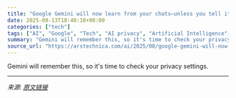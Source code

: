 ```yaml
---
title: "Google Gemini will now learn from your chats—unless you tell it not to"
date: 2025-08-13T18:40:18+08:00
categories: ["tech"]
tags: ["AI", "Google", "Tech", "AI privacy", "Artificial Intelligence", "google", "Google Gemini"]
summary: "Gemini will remember this, so it's time to check your privacy settings."
source_url: "https://arstechnica.com/ai/2025/08/google-gemini-will-now-learn-from-your-chats-unless-you-tell-it-not-to/"
---
```


Gemini will remember this, so it's time to check your privacy settings.

---

*来源: [原文链接](https://arstechnica.com/ai/2025/08/google-gemini-will-now-learn-from-your-chats-unless-you-tell-it-not-to/)*
